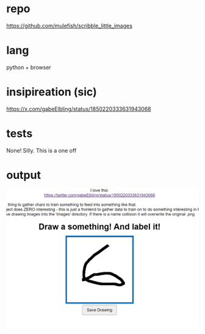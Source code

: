 # repo
https://github.com/mulefish/scribble_little_images

# lang 
python + browser

# insipireation (sic)
https://x.com/gabeElbling/status/1850220333631943068

# tests
None! Silly. This is a one off

# output
![something here](./example.jpeg)
